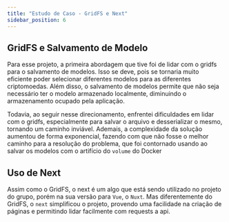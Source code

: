 ```yaml
---
title: "Estudo de Caso - GridFS e Next"
sidebar_position: 6
---
```


## GridFS e Salvamento de Modelo

Para esse projeto, a primeira abordagem que tive foi de lidar com o gridfs para o salvamento de modelos. Isso se deve, pois se tornaria muito eficiente poder selecionar diferentes modelos para as diferentes criptomoedas. Além disso, o salvamento de modelos permite que não seja necessário ter o modelo armazenado localmente, diminuindo o armazenamento ocupado pela aplicação.

Todavia, ao seguir nesse direcionamento, enfrentei dificuldades em lidar com o gridfs, especialmente para salvar o arquivo e desserializar o mesmo, tornando um caminho inviável. Ademais, a complexidade da solução aumentou de forma exponencial, fazendo com que não fosse o melhor caminho para a resolução do problema, que foi contornado usando ao salvar os modelos com o artifício do `volume` do Docker

## Uso de Next

Assim como o GridFS, o next é um algo que está sendo utilizado no projeto do grupo, porém na sua versão para `Vue`, o `Nuxt`. Mas diferentemente do GridFS, o `next` simplificou o projeto, provendo uma facilidade na criação de páginas e permitindo lidar facilmente com requests a api.

